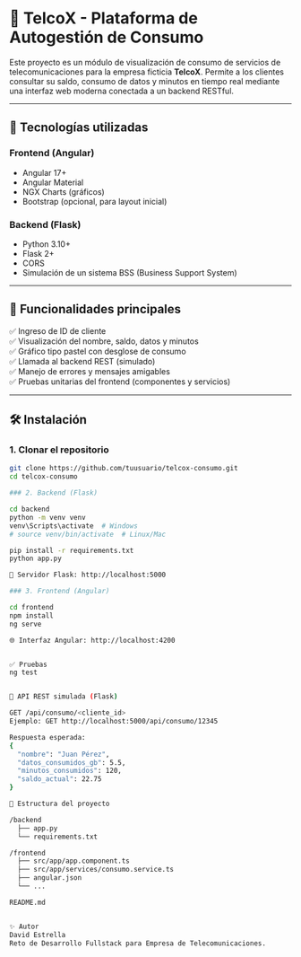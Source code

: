 # 📶 TelcoX - Plataforma de Autogestión de Consumo

Este proyecto es un módulo de visualización de consumo de servicios de telecomunicaciones para la empresa ficticia **TelcoX**. Permite a los clientes consultar su saldo, consumo de datos y minutos en tiempo real mediante una interfaz web moderna conectada a un backend RESTful.

---

## 🧩 Tecnologías utilizadas

### Frontend (Angular)
- Angular 17+
- Angular Material
- NGX Charts (gráficos)
- Bootstrap (opcional, para layout inicial)

### Backend (Flask)
- Python 3.10+
- Flask 2+
- CORS
- Simulación de un sistema BSS (Business Support System)

---

## 🚀 Funcionalidades principales

✅ Ingreso de ID de cliente  
✅ Visualización del nombre, saldo, datos y minutos  
✅ Gráfico tipo pastel con desglose de consumo  
✅ Llamada al backend REST (simulado)  
✅ Manejo de errores y mensajes amigables  
✅ Pruebas unitarias del frontend (componentes y servicios)  

---

## 🛠️ Instalación

### 1. Clonar el repositorio

```bash
git clone https://github.com/tuusuario/telcox-consumo.git
cd telcox-consumo

### 2. Backend (Flask)

cd backend
python -m venv venv
venv\Scripts\activate  # Windows
# source venv/bin/activate  # Linux/Mac

pip install -r requirements.txt
python app.py

📡 Servidor Flask: http://localhost:5000

### 3. Frontend (Angular)

cd frontend
npm install
ng serve

🌐 Interfaz Angular: http://localhost:4200


✅ Pruebas
ng test


🧪 API REST simulada (Flask)

GET /api/consumo/<cliente_id>
Ejemplo: GET http://localhost:5000/api/consumo/12345

Respuesta esperada:
{
  "nombre": "Juan Pérez",
  "datos_consumidos_gb": 5.5,
  "minutos_consumidos": 120,
  "saldo_actual": 22.75
}

📁 Estructura del proyecto

/backend
  ├── app.py
  └── requirements.txt

/frontend
  ├── src/app/app.component.ts
  ├── src/app/services/consumo.service.ts
  ├── angular.json
  └── ...

README.md


✨ Autor
David Estrella
Reto de Desarrollo Fullstack para Empresa de Telecomunicaciones.